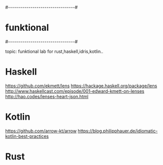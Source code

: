 #---------------------------------#
# funktional
#---------------------------------#

topic: funktional lab for rust,haskell,idris,kotlin..

# Haskell 
https://github.com/ekmett/lens
https://hackage.haskell.org/package/lens
http://www.haskellcast.com/episode/001-edward-kmett-on-lenses
http://hao.codes/lenses-heart-json.html

# Kotlin
https://github.com/arrow-kt/arrow
https://blog.philipphauer.de/idiomatic-kotlin-best-practices

# Rust

